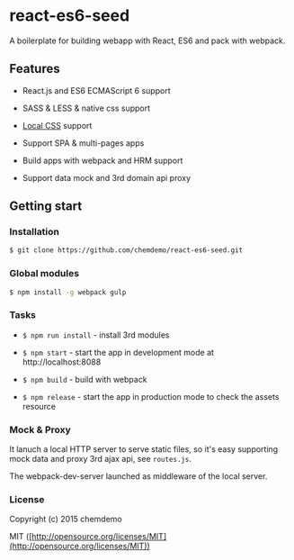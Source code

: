 # react-es6-seed

A boilerplate for building webapp with React, ES6 and pack with webpack.

## Features

- React.js and ES6 ECMAScript 6 support

- SASS & LESS & native css support

- [Local CSS](https://github.com/webpack/css-loader#local-scope) support

- Support SPA & multi-pages apps

- Build apps with webpack and HRM support

- Support data mock and 3rd domain api proxy

## Getting start

### Installation

``` bash
$ git clone https://github.com/chemdemo/react-es6-seed.git
```

### Global modules

``` bash
$ npm install -g webpack gulp
```

### Tasks

- `$ npm run install` - install 3rd modules

- `$ npm start` - start the app in development mode at http://localhost:8088

- `$ npm build` - build with webpack

- `$ npm release` - start the app in production mode to check the assets resource

### Mock & Proxy

It lanuch a local HTTP server to serve static files, so it's easy supporting mock data and proxy 3rd ajax api, see `routes.js`.

The webpack-dev-server launched as middleware of the local server.

### License

Copyright (c) 2015 chemdemo

MIT ([http://opensource.org/licenses/MIT](http://opensource.org/licenses/MIT))
